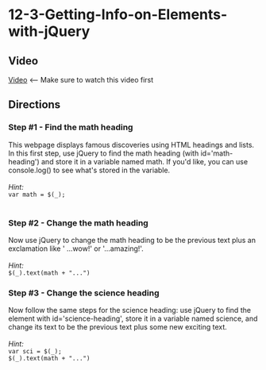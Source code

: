 # 12-3-Getting-Info-on-Elements-with-jQuery

## Video

[Video](https://youtu.be/nf5lCuLCpwQ) <-- Make sure to watch this video first<br>

## Directions

### Step #1 - Find the math heading <br>

This webpage displays famous discoveries using HTML headings and lists. In this first step, use jQuery to find the math heading (with id='math-heading') and store it in a variable named math.  If you'd like, you can use console.log() to see what's stored in the variable.
<br><br>
_Hint:_<br>`var math = $(_);`
<br><br>
### Step #2 - Change the math heading <br>
Now use jQuery to change the math heading to be the previous text plus an exclamation like ' ...wow!' or '...amazing!'.
<br><br>
_Hint:_<br>`$(_).text(math + "...")`

### Step #3 - Change the science heading <br>
Now follow the same steps for the science heading: use jQuery to find the element with id='science-heading', store it in a variable named science, and change its text to be the previous text plus some new exciting text. 
<br><br>
_Hint:_<br>`var sci = $(_);`<br>`$(_).text(math + "...")`

